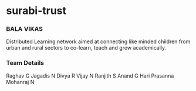 # surabi-trust


### BALA VIKAS

Distributed Learning network aimed at connecting like minded children from urban and rural sectors to co-learn, teach and grow academically.

### Team Details

Raghav G
Jagadis N
Divya R
Vijay N
Ranjith S
Anand G
Hari Prasanna
Mohanraj N
